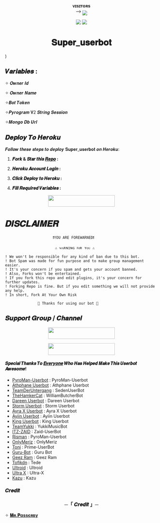 <p align="center">
    <b> ᴠɪsɪᴛᴏʀs </b><br>
 -->    <img align="middle" src="https://profile-counter.glitch.me/Super_userbot/count.svg" />
</p>

<p align="center">
  <img src="https://readme-typing-svg.herokuapp.com?color=F70000&lines=ωσяℓ∂+ℓαяgεsт+αη∂+ғαsтεsт+υsεявσт;ηεvεя+εxιsтε∂+ιη+тнιs+ωσяℓ∂.;+𝐒𝐮𝐩𝐞𝐫+_++𝐮𝐬𝐞𝐫𝐛𝐨𝐭+❤️✨+%E2%9D%A4%EF%B8%8F">
  







  
  <img src="https://user-images.githubusercontent.com/73097560/115834477-dbab4500-a447-11eb-908a-139a6edaec5c.gif">
<h1 align="center">𝐒𝐮𝐩𝐞𝐫_𝐮𝐬𝐞𝐫𝐛𝐨𝐭</h1>

)





## 𝑽𝒂𝒓𝒊𝒂𝒃𝒍𝒆𝒔 :

✧ 𝑶𝒘𝒏𝒆𝒓 𝑰𝒅

✧ 𝑶𝒘𝒏𝒆𝒓 𝑵𝒂𝒎𝒆

✧𝑩𝒐𝒕 𝑻𝒐𝒌𝒆𝒏

✧𝑷𝒚𝒓𝒐𝒈𝒓𝒂𝒎 𝐕2 𝑺𝒕𝒓𝒊𝒏𝒈 𝑺𝒆𝒔𝒔𝒊𝒐𝒏

✧𝑴𝒐𝒏𝒈𝒐 𝑫𝒃 𝑼𝒓𝒍



## 𝑫𝒆𝒑𝒍𝒐𝒚 𝑻𝒐 𝑯𝒆𝒓𝒐𝒌𝒖

𝑭𝒐𝒍𝒍𝒐𝒘 𝒕𝒉𝒆𝒔𝒆 𝒔𝒕𝒆𝒑𝒔 𝒕𝒐 𝒅𝒆𝒑𝒍𝒐𝒚 𝐒𝐮𝐩𝐞𝐫_𝐮𝐬𝐞𝐫𝐛𝐨𝐭 𝒐𝒏 𝑯𝒆𝒓𝒐𝒌𝒖:

1. **𝑭𝒐𝒓𝒌 & 𝑺𝒕𝒂𝒓 𝒕𝒉𝒊𝒔 [𝑹𝒆𝒑𝒐](https://github.com/Shubhxspam/Super_userbot) :**
    
2. **𝑯𝒆𝒓𝒐𝒌𝒖 𝑨𝒄𝒄𝒐𝒖𝒏𝒕 𝑳𝒐𝒈𝒊𝒏 :**
  

3. **𝑪𝒍𝒊𝒄𝒌 𝑫𝒆𝒑𝒍𝒐𝒚 𝒕𝒐 𝑯𝒆𝒓𝒐𝒌𝒖 :**
   

4. **𝑭𝒊𝒍𝒍 𝑹𝒆𝒒𝒖𝒊𝒓𝒆𝒅 𝑽𝒂𝒓𝒊𝒂𝒃𝒍𝒆𝒔 :**
  

<p align="center"><a href="http://dashboard.heroku.com/new?template=https://github.com/Shubhxspam/Super_userbot"> <img src="https://img.shields.io/badge/Deploy%20On%20Heroku-purple?style=for-the-badge&logo=heroku" width="220" height="38.45"/></a></p>


# 𝑫𝑰𝑺𝑪𝑳𝑨𝑰𝑴𝑬𝑹


```console
                      ❗️YOU ARE FOREWARNED❗️

                       ⚠️ ᴡᴀʀɴɪɴɢ ꜰᴏʀ ʏᴏᴜ ⚠️

! We won't be responsible for any kind of ban due to this bot.
! Bot Spam was made for fun purpose and to make group management easier.
! It's your concern if you spam and gets your account banned.
! Also, Forks won't be entertained.
! If you fork this repo and edit plugins, it's your concern for further updates.
! Forking Repo is fine. But if you edit something we will not provide any help.
! In short, Fork At Your Own Risk    

               💖 Thanks for using our bot 💖

```

## 𝑺𝒖𝒑𝒑𝒐𝒓𝒕 𝑮𝒓𝒐𝒖𝒑 / 𝑪𝒉𝒂𝒏𝒏𝒆𝒍

<p align="center"><a href="https://t.me/Mrshubh_1227"><img src="https://img.shields.io/badge/𝚃𝙴𝙻𝙴𝙶𝚁𝙰𝙼-𝚂𝚄𝙿𝙿𝙾𝚁𝚃-black?&style=for-the-badge&logo=telegram" width="220" height="38.45"></a></p>

<p align="center"><a href="https://t.me/Seethistoknow"><img src="https://img.shields.io/badge/𝚃𝙴𝙻𝙴𝙶𝚁𝙰𝙼-𝚄𝙿𝙳𝙰𝚃𝙴𝚂-black?&style=for-the-badge&logo=telegram" width="220" height="38.45"></a></p>





#### 𝑺𝒑𝒆𝒄𝒊𝒂𝒍 𝑻𝒉𝒂𝒏𝒌𝒔 𝑻𝒐 [𝑬𝒗𝒆𝒓𝒚𝒐𝒏𝒆](https://github.com/Shubhxspam/Super_userbot/graphs/contributors) 𝑾𝒉𝒐 𝑯𝒂𝒔 𝑯𝒆𝒍𝒑𝒆𝒅 𝑴𝒂𝒌𝒆 𝑻𝒉𝒊𝒔 𝑼𝒔𝒆𝒓𝒃𝒐𝒕 𝑨𝒘𝒆𝒔𝒐𝒎𝒆!
-  [PyroMan-Userbot](https://github.com/mrismanaziz/PyroMan-Userbot) : PyroMan-Userbot
-  [Athphane Userbot](https://github.com/athphane/userbot) : Athphane Userbot
-  [TeamDerUntergang](https://github.com/TeamDerUntergang/Telegram-SedenUserBot) : SedenUserBot
-  [TheHamkerCat](https://github.com/TheHamkerCat/WilliamButcherBot) : WilliamButcherBot
-  [Dareen Userbot](https://github.com/mikeel-ye/Dareen-Userbot) : Dareen Userbot
-  [Storm Userbot](https://github.com/VARC9210/STORM-USERBOT) : Storm Userbot 
-  [Ayra X Userbot](https://github.com/OTANCABUL/Ayra) : Ayra X Userbot
-  [Ayiin Userbot](https://github.com/AyiinXd/Ayiin-Userbot) : Ayiin Userbot
-  [King Userbot](https://github.com/apisuserbot/King-Userbot) : King Userbot
-  [TeamYukki](https://github.com/TeamYukki/YukkiMusicBot) : YukkiMusicBot
-  [ITZ-ZAID](https://github.com/ITZ-ZAID/ZAID-USERBOT) : Zaid-UserBot
-  [Risman](https://github.com/mrismanaziz) : PyroMan-Userbot
-  [OnlyMeriz](https://github.com/Onlymeriz) : OnlyMeriz
-  [Toni](https://github.com/Toni880) : Prime-UserBot
-  [Guru-Bot](https://github.com/Guru322/GURU-BOT) : Guru Bot
-  [Geez Ram](https://github.com/hitokizzy/Geez-Pyro) : Geez Ram
-  [Tofikdn](https://github.com/tofikdn) : Tede
-  [Ultroid](https://github.com/TeamUltroid/Ultroid) : Ultroid 
-  [Ultra X](https://github.com/ULTRA-OP/ULTRA-X) : Ultra-X
-  [Kazu](https://github.com/ionmusic) : Kazu 

### 𝑪𝒓𝒆𝒅𝒊𝒕

<h3 align="center">
    ─「 𝑪𝒓𝒆𝒅𝒊𝒕 」─
</h3>

✧ <b>[𝐌я.𝐏αѕѕєяву](https://t.me/Demonxcoder) 

